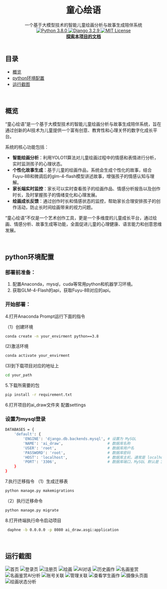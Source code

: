 

<!-- PROJECT SHIELDS -->



<!-- [![Version](https://img.shields.io/badge/version-v1.0.0-blue)](https://github.com/harmfl/AI_draw/releases) -->
<!-- [![Build Status](https://travis-ci.org/QingdaoU/OnlineJudge.svg?branch=master)](https://travis-ci.org/QingdaoU/OnlineJudge) -->
<!-- [![Forks][forks-shield]][forks-url] -->
<!-- [![Stargazers][stars-shield]][stars-url] -->
<!-- [![Issues][issues-shield]][issues-url] -->

<!-- [![LinkedIn][linkedin-shield]][linkedin-url] -->

<!-- PROJECT LOGO -->

<p align="center">
  <!-- <a href="https://github.com/harmfl/AI_draw/blob/master/AI_analyse/static/logo2.jpg"> -->
    <!-- <img src="images/logo.png" alt="Logo" width="80" height="80"> -->
  <!-- </a> -->

<h1 align="center">童心绘语</h1>
<p align="center">
  一个基于大模型技术的智能儿童绘画分析与故事生成陪伴系统
  <br>
    <a href="https://www.python.org/downloads/release/python-362/">
    <img src="https://img.shields.io/badge/python-3.8.0-blue.svg?style=flat-square" alt="Python 3.8.0" />
  </a>
  <a href="https://www.djangoproject.com/">
    <img src="https://img.shields.io/badge/django-3.2.9-blue.svg?style=flat-square" alt="Django 3.2.9" />
  </a>
  <a href="https://github.com/harmfl/AI_draw/blob/master/LICENSE">
    <img src="https://img.shields.io/badge/License-MIT-green" alt="MIT License" />
  </a>
  <br>
  <a href="https://github.com/harmfl/AI_draw/blob/master/README.md"><strong>探索本项目的文档</strong></a>
  <br />
  <!-- 插入徽章 -->
  <br />



 ## 目录

- [概览](#概览)
- [python环境配置](#python环境配置)
- [运行截图](#运行截图)

<br>

## 概览

“童心绘语”是一个基于大模型技术的智能儿童绘画分析与故事生成陪伴系统，旨在通过创新的AI技术为儿童提供一个富有创意、教育性和心理关怀的数字化成长平台。

系统的核心功能包括：
- **智能绘画分析**：利用YOLO11算法对儿童绘画过程中的情感和表情进行分析，实时监测孩子的心理状态。
- **个性化故事生成**：基于儿童的绘画作品，系统会生成个性化的故事，结合Fuyu-8B和微调后的glm-4-flash模型讲述故事，增强孩子的情感认知与理解。
- **家长端实时监控**：家长可以实时查看孩子的绘画作品、情感分析报告以及创作时长，及时掌握孩子的情绪变化和心理发展。
- **绘画成长反馈**：通过创作时长和情感状态的监控，帮助家长合理安排孩子的创作活动，防止长时间绘画带来的视力问题。

“童心绘语”不仅是一个艺术创作工具，更是一个多维度的儿童成长平台，通过绘画、情感分析、故事生成等功能，全面促进儿童的心理健康、语言能力和创意思维发展。

<br>

## python环境配置

### 部署前准备：
1. 配置Anaconda，mysql，cuda等常用python和机器学习环境。
2. 获取GLM-4-Flash的api，获取Fuyu-8B对应的api。

### 开始部署：

4.打开Anaconda Prompt运行下面的指令

（1）创建环境
```sh
conda create -n your_envirment python==3.8
```
(2)激活环境
```sh
conda activate your_envirment
```
(3)到下载项目对应的地址上
```sh
cd your_path
```
5.下载所需要的包
```sh
pip install -r requirement.txt
```
6.打开项目的ai_draw文件夹
配置settings
### 设置为mysql登录
```sh
DATABASES = {
    'default': {
        'ENGINE': 'django.db.backends.mysql', # 设置为 MySQL
        'NAME': 'ai_draw',                    # 数据库名称
        'USER': 'root',                       # 数据库用户名
        'PASSWORD': 'root',                   # 数据库密码
        'HOST': 'localhost',                  # 数据库主机，通常是 localhost
        'PORT': '3306',                       # 数据库端口，MySQL 默认是 3306
    }
}
```
7.执行迁移指令
（1）生成迁移表
```sh
python manage.py makemigrations
```
（2）执行迁移命令
```sh
python manage.py migrate
```
8.打开终端执行命令启动项目
```sh
 daphne -b 0.0.0.0 -p 8080 ai_draw.asgi:application  
```

<br>

## 运行截图

![首页](https://github.com/user-attachments/assets/6c79dd7d-da78-4238-a2ca-48381bb782c4)
![登录页](https://github.com/user-attachments/assets/81b6e09b-fbdf-4ca2-a7bb-e5734ed2e5e2)
![注册页](https://github.com/user-attachments/assets/87c8293d-3f82-415b-80ca-1d5086e90265)
![绘画](https://github.com/user-attachments/assets/1b712553-7cb1-4392-829c-b734b48c38a8)
![AI对话](https://github.com/user-attachments/assets/abdd6749-9a17-49a2-bd3b-5eefc7bf7eb0)
![历史画作](https://github.com/user-attachments/assets/aca6d97a-e6df-4cd0-a50e-520f5b1e0c49)
![名画鉴赏](https://github.com/user-attachments/assets/307aeb2a-7f71-45df-82a6-d6b7ed54ccde)
![名画鉴赏AI分析](https://github.com/user-attachments/assets/1011d281-a759-4c3f-8988-daca19b5946c)
![账号关联](https://github.com/user-attachments/assets/78714803-fef6-4442-af66-6062c7351473)
![管理关联](https://github.com/user-attachments/assets/b3ce7361-680a-4619-b863-3ceb8a6dc2fa)
![查看学生画作](https://github.com/user-attachments/assets/5074cace-60b7-49d6-88f0-f99cef8a88ab)
![摄像头页面](https://github.com/user-attachments/assets/01e6d308-298c-4baa-8fc7-9a83dff26152)
![绘画状态分析](https://github.com/user-attachments/assets/df38b638-688a-457f-a17e-81422296f73a)
